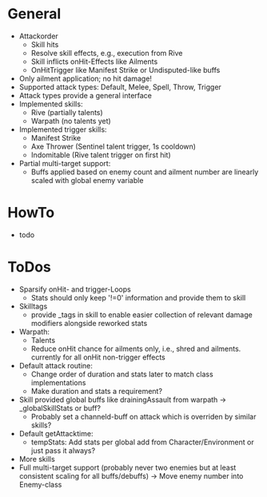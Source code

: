 # General
* Attackorder
  * Skill hits
  * Resolve skill effects, e.g., execution from Rive
  * Skill inflicts onHit-Effects like Ailments
  * OnHitTrigger like Manifest Strike or Undisputed-like buffs
* Only ailment application; no hit damage!
* Supported attack types: Default, Melee, Spell, Throw, Trigger
* Attack types provide a general interface
* Implemented skills:
  * Rive (partially talents)
  * Warpath (no talents yet)
* Implemented trigger skills:
  * Manifest Strike
  * Axe Thrower (Sentinel talent trigger, 1s cooldown)
  * Indomitable (Rive talent trigger on first hit)
* Partial multi-target support:
  * Buffs applied based on enemy count and ailment number are linearly scaled with global enemy variable

# HowTo
* todo

# ToDos
* Sparsify onHit- and trigger-Loops
  * Stats should only keep '!=0' information and provide them to skill
* Skilltags
  * provide \_tags in skill to enable easier collection of relevant damage modifiers alongside reworked stats
* Warpath:
  * Talents
  * Reduce onHit chance for ailments only, i.e., shred and ailments. currently for all onHit non-trigger effects
* Default attack routine:
  * Change order of duration and stats later to match class implementations
  * Make duration and stats a requirement?
* Skill provided global buffs like drainingAssault from warpath -> \_globalSkillStats or buff?
  * Probably set a channeld-buff on attack which is overriden by similar skills?
* Default getAttacktime:
  * tempStats: Add stats per global add from Character/Environment or just pass it always?
* More skills
* Full multi-target support (probably never two enemies but at least consistent scaling for all buffs/debuffs) -> Move enemy number into Enemy-class